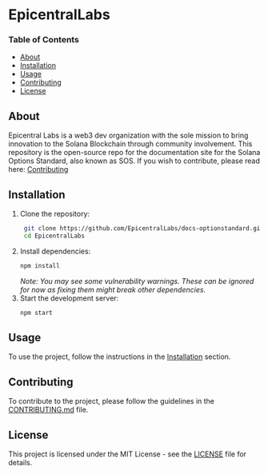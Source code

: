 # EpicentralLabs

### Table of Contents

  - [About](#about)
  - [Installation](#installation)
  - [Usage](#usage)
  - [Contributing](#contributing)
  - [License](#license)

## About
Epicentral Labs is a web3 dev organization with the sole mission to bring innovation to the Solana Blockchain through community involvement. This repository is the open-source repo for the documentation site for the Solana Options Standard, also known as SOS. If you wish to contribute, please read here: [Contributing](#contributing)

## Installation
1. Clone the repository:
   ```bash
    git clone https://github.com/EpicentralLabs/docs-optionstandard.git
    cd EpicentralLabs
    ```
2. Install dependencies:
    ```bash
    npm install
    ```
    *Note: You may see some vulnerability warnings. These can be ignored for now as fixing them might break other dependencies.*
3. Start the development server:
   ```bash
   npm start
   ```
## Usage
To use the project, follow the instructions in the [Installation](#installation) section.

## Contributing
To contribute to the project, please follow the guidelines in the [CONTRIBUTING.md](CONTRIBUTING.md) file.

## License
This project is licensed under the MIT License - see the [LICENSE](LICENSE) file for details.
